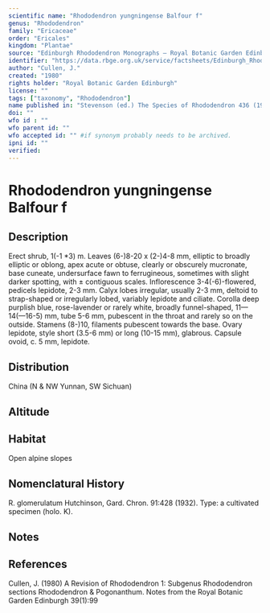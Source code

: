 ```yaml
---
scientific name: "Rhododendron yungningense Balfour f"
genus: "Rhododendron"
family: "Ericaceae"
order: "Ericales"
kingdom: "Plantae"
source: "Edinburgh Rhododendron Monographs – Royal Botanic Garden Edinburgh"
identifier: "https://data.rbge.org.uk/service/factsheets/Edinburgh_Rhododendron_Monographs.xhtml"
author: "Cullen, J."
created: "1980"
rights holder: "Royal Botanic Garden Edinburgh"
license: ""
tags: ["taxonomy", "Rhododendron"]
name published in: "Stevenson (ed.) The Species of Rhododendron 436 (1930)"
doi: ""
wfo id : ""
wfo parent id: ""
wfo accepted id: "" #if synonym probably needs to be archived.                      
ipni id: ""
verified:
---
```


                       

# Rhododendron yungningense Balfour f

## Description
Erect shrub, 1(-1 *3) m. Leaves (6-)8-20 x (2-)4-8 mm, elliptic to broadly elliptic or oblong, apex acute or obtuse, clearly or obscurely mucronate, base cuneate, undersurface fawn to ferrugineous, sometimes with slight darker spotting, with ± contiguous scales. Inflorescence 3-4(-6)-flowered, pedicels lepidote, 2-3 mm. Calyx lobes irregular, usually 2-3 mm, deltoid to strap-shaped or irregularly lobed, variably lepidote and ciliate. Corolla deep purplish blue, rose-lavender or rarely white, broadly funnel-shaped, 11—14(—16-5) mm, tube 5-6 mm, pubescent in the throat and rarely so on the outside. Stamens (8-)10, filaments pubescent towards the base. Ovary lepidote, style short (3.5-6 mm) or long (10-15 mm), glabrous. Capsule ovoid, c. 5 mm, lepidote.

## Distribution
China (N & NW Yunnan, SW Sichuan)

## Altitude


## Habitat
Open alpine slopes

## Nomenclatural History
R. glomerulatum Hutchinson, Gard. Chron. 91:428 (1932). Type: a cultivated specimen (holo. K).
                       
## Notes


## References

Cullen, J. (1980) A Revision of Rhododendron 1: Subgenus Rhododendron sections Rhododendron & Pogonanthum. Notes from the Royal Botanic Garden Edinburgh 39(1):99
